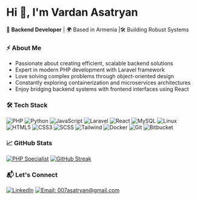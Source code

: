 # Hi 👋, I'm Vardan Asatryan 

🚀 **Backend Developer** |   🌍 Based in Armenia |🛠️ Building Robust Systems

### ⚡ About Me
- Passionate about creating efficient, scalable backend solutions
- Expert in modern PHP development with Laravel framework
- Love solving complex problems through object-oriented design
- Constantly exploring containerization and microservices architectures
- Enjoy bridging backend systems with frontend interfaces using React

### 🛠️ Tech Stack
![PHP](https://img.shields.io/badge/PHP-777BB4?logo=php&logoColor=white)
![Python](https://img.shields.io/badge/Python-3776AB?logo=python&logoColor=white)
![JavaScript](https://img.shields.io/badge/JavaScript-F7DF1E?logo=javascript&logoColor=black)
![Laravel](https://img.shields.io/badge/Laravel-FF2D20?logo=laravel&logoColor=white)
![React](https://img.shields.io/badge/React-61DAFB?logo=react&logoColor=black)
![MySQL](https://img.shields.io/badge/MySQL-4479A1?logo=mysql&logoColor=white)
![Linux](https://img.shields.io/badge/Linux-FCC624?logo=linux&logoColor=black)
![HTML5](https://img.shields.io/badge/HTML5-E34F26?logo=html5&logoColor=white)
![CSS3](https://img.shields.io/badge/CSS3-1572B6?logo=css3&logoColor=white)
![SCSS](https://img.shields.io/badge/SCSS-CC6699?logo=sass&logoColor=white)
![Tailwind](https://img.shields.io/badge/Tailwind_CSS-06B6D4?logo=tailwind-css&logoColor=white)
![Docker](https://img.shields.io/badge/Docker-2496ED?logo=docker&logoColor=white)
![Git](https://img.shields.io/badge/Git-F05032?logo=git&logoColor=white)
![Bitbucket](https://img.shields.io/badge/Bitbucket-0052CC?logo=bitbucket&logoColor=white)

### 📈 GitHub Stats
[![PHP Specialist](https://github-readme-stats.vercel.app/api/top-langs/?username=Asatryan007&hide=html,css&layout=compact&theme=dark&hide_border=true)](https://github.com/Asatryan007)
[![GitHub Streak](https://streak-stats.demolab.com?user=Asatryan007&theme=dark&background=000000)](https://git.io/streak-stats)


### 📬 Let's Connect
[![LinkedIn](https://img.shields.io/badge/LinkedIn-0A66C2?logo=linkedin)](https://www.linkedin.com/in/asatryan007/)
[![Email: 007asatryan@gmail.com](https://img.shields.io/badge/Email-your.email%40example.com-EA4335?logo=gmail)](mailto:007asatryan@gmail.com)


